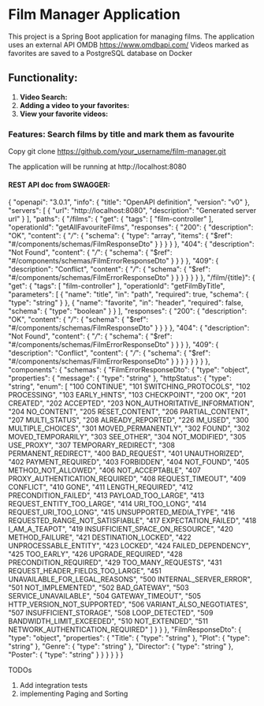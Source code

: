 # Film Manager Application

This project is a Spring Boot application for managing films. The application uses an external API
OMDB https://www.omdbapi.com/
Videos marked as favorites are saved to a PostgreSQL database on Docker

## Functionality:

1. **Video Search:**
2. **Adding a video to your favorites:**
3. **View your favorite videos:**

### Features: Search films by title and mark them as favourite

Copy git clone https://github.com/your_username/film-manager.git

The application will be running at http://localhost:8080

#### REST API doc from SWAGGER:
{
    "openapi": "3.0.1",
    "info": {
        "title": "OpenAPI definition",
        "version": "v0"
    },
    "servers": [
        {
            "url": "http://localhost:8080",
            "description": "Generated server url"
        }
    ],
    "paths": {
        "/films": {
            "get": {
                "tags": [
                    "film-controller"
                ],
                "operationId": "getAllFavouriteFilms",
                "responses": {
                    "200": {
                        "description": "OK",
                        "content": {
                            "*/*": {
                                "schema": {
                                    "type": "array",
                                    "items": {
                                        "$ref": "#/components/schemas/FilmResponseDto"
                                    }
                                }
                            }
                        }
                    },
                    "404": {
                        "description": "Not Found",
                        "content": {
                            "*/*": {
                                "schema": {
                                    "$ref": "#/components/schemas/FilmErrorResponseDto"
                                }
                            }
                        }
                    },
                    "409": {
                        "description": "Conflict",
                        "content": {
                            "*/*": {
                                "schema": {
                                    "$ref": "#/components/schemas/FilmErrorResponseDto"
                                }
                            }
                        }
                    }
                }
            }
        },
        "/film/{title}": {
            "get": {
                "tags": [
                    "film-controller"
                ],
                "operationId": "getFilmByTitle",
                "parameters": [
                    {
                        "name": "title",
                        "in": "path",
                        "required": true,
                        "schema": {
                            "type": "string"
                        }
                    },
                    {
                        "name": "favorite",
                        "in": "header",
                        "required": false,
                        "schema": {
                            "type": "boolean"
                        }
                    }
                ],
                "responses": {
                    "200": {
                        "description": "OK",
                        "content": {
                            "*/*": {
                                "schema": {
                                    "$ref": "#/components/schemas/FilmResponseDto"
                                }
                            }
                        }
                    },
                    "404": {
                        "description": "Not Found",
                        "content": {
                            "*/*": {
                                "schema": {
                                    "$ref": "#/components/schemas/FilmErrorResponseDto"
                                }
                            }
                        }
                    },
                    "409": {
                        "description": "Conflict",
                        "content": {
                            "*/*": {
                                "schema": {
                                    "$ref": "#/components/schemas/FilmErrorResponseDto"
                                }
                            }
                        }
                    }
                }
            }
        }
    },
    "components": {
        "schemas": {
            "FilmErrorResponseDto": {
                "type": "object",
                "properties": {
                    "message": {
                        "type": "string"
                    },
                    "httpStatus": {
                        "type": "string",
                        "enum": [
                            "100 CONTINUE",
                            "101 SWITCHING_PROTOCOLS",
                            "102 PROCESSING",
                            "103 EARLY_HINTS",
                            "103 CHECKPOINT",
                            "200 OK",
                            "201 CREATED",
                            "202 ACCEPTED",
                            "203 NON_AUTHORITATIVE_INFORMATION",
                            "204 NO_CONTENT",
                            "205 RESET_CONTENT",
                            "206 PARTIAL_CONTENT",
                            "207 MULTI_STATUS",
                            "208 ALREADY_REPORTED",
                            "226 IM_USED",
                            "300 MULTIPLE_CHOICES",
                            "301 MOVED_PERMANENTLY",
                            "302 FOUND",
                            "302 MOVED_TEMPORARILY",
                            "303 SEE_OTHER",
                            "304 NOT_MODIFIED",
                            "305 USE_PROXY",
                            "307 TEMPORARY_REDIRECT",
                            "308 PERMANENT_REDIRECT",
                            "400 BAD_REQUEST",
                            "401 UNAUTHORIZED",
                            "402 PAYMENT_REQUIRED",
                            "403 FORBIDDEN",
                            "404 NOT_FOUND",
                            "405 METHOD_NOT_ALLOWED",
                            "406 NOT_ACCEPTABLE",
                            "407 PROXY_AUTHENTICATION_REQUIRED",
                            "408 REQUEST_TIMEOUT",
                            "409 CONFLICT",
                            "410 GONE",
                            "411 LENGTH_REQUIRED",
                            "412 PRECONDITION_FAILED",
                            "413 PAYLOAD_TOO_LARGE",
                            "413 REQUEST_ENTITY_TOO_LARGE",
                            "414 URI_TOO_LONG",
                            "414 REQUEST_URI_TOO_LONG",
                            "415 UNSUPPORTED_MEDIA_TYPE",
                            "416 REQUESTED_RANGE_NOT_SATISFIABLE",
                            "417 EXPECTATION_FAILED",
                            "418 I_AM_A_TEAPOT",
                            "419 INSUFFICIENT_SPACE_ON_RESOURCE",
                            "420 METHOD_FAILURE",
                            "421 DESTINATION_LOCKED",
                            "422 UNPROCESSABLE_ENTITY",
                            "423 LOCKED",
                            "424 FAILED_DEPENDENCY",
                            "425 TOO_EARLY",
                            "426 UPGRADE_REQUIRED",
                            "428 PRECONDITION_REQUIRED",
                            "429 TOO_MANY_REQUESTS",
                            "431 REQUEST_HEADER_FIELDS_TOO_LARGE",
                            "451 UNAVAILABLE_FOR_LEGAL_REASONS",
                            "500 INTERNAL_SERVER_ERROR",
                            "501 NOT_IMPLEMENTED",
                            "502 BAD_GATEWAY",
                            "503 SERVICE_UNAVAILABLE",
                            "504 GATEWAY_TIMEOUT",
                            "505 HTTP_VERSION_NOT_SUPPORTED",
                            "506 VARIANT_ALSO_NEGOTIATES",
                            "507 INSUFFICIENT_STORAGE",
                            "508 LOOP_DETECTED",
                            "509 BANDWIDTH_LIMIT_EXCEEDED",
                            "510 NOT_EXTENDED",
                            "511 NETWORK_AUTHENTICATION_REQUIRED"
                        ]
                    }
                }
            },
            "FilmResponseDto": {
                "type": "object",
                "properties": {
                    "Title": {
                        "type": "string"
                    },
                    "Plot": {
                        "type": "string"
                    },
                    "Genre": {
                        "type": "string"
                    },
                    "Director": {
                        "type": "string"
                    },
                    "Poster": {
                        "type": "string"
                    }
                }
            }
        }
    }
}

TODOs

1. Add integration tests
2. implementing Paging and Sorting